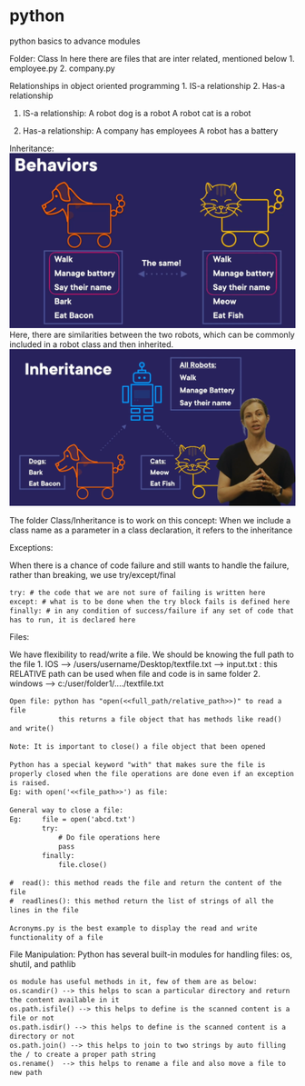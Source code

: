 # python
python basics to advance modules


Folder: Class
In here there are files that are inter related, mentioned below
    1. employee.py
    2. company.py

Relationships in object oriented programming
    1. IS-a relationship
    2. Has-a relationship

1. IS-a relationship:
    A robot dog is a robot
    A robot cat is a robot

2. Has-a relationship:
    A company has employees
    A robot has a battery

Inheritance:
    ![alt text](Images/image-1.png)
    Here, there are similarities between the two robots, which can be commonly included in a robot class and then inherited.
    ![alt text](Images/image-2.png)

The folder Class/Inheritance is to work on this concept:
    When we include a class name as a parameter in a class declaration, it refers to the inheritance

Exceptions:

When there is a chance of code failure and still wants to handle the failure, rather than breaking, we use try/except/final

    try: # the code that we are not sure of failing is written here
    except: # what is to be done when the try block fails is defined here
    finally: # in any condition of success/failure if any set of code that has to run, it is declared here

Files:

We have flexibility to read/write a file.
We should be knowing the full path to the file
    1. IOS --> /users/username/Desktop/textfile.txt
           --> input.txt : this RELATIVE path can be used when file and code is in same folder
    2. windows --> c:/user/folder1/..../textfile.txt

    Open file: python has "open(<<full_path/relative_path>>)" to read a file
                this returns a file object that has methods like read() and write()

    Note: It is important to close() a file object that been opened

    Python has a special keyword "with" that makes sure the file is properly closed when the file operations are done even if an exception is raised.
    Eg: with open('<<file_path>>') as file:

    General way to close a file:
    Eg:     file = open('abcd.txt')
            try:
                # Do file operations here
                pass
            finally:
                file.close()

    #  read(): this method reads the file and return the content of the file
    #  readlines(): this method return the list of strings of all the lines in the file

    Acronyms.py is the best example to display the read and write functionality of a file

File Manipulation:
    Python has several built-in modules for handling files: os, shutil, and pathlib

    os module has useful methods in it, few of them are as below:
    os.scandir() --> this helps to scan a particular directory and return the content available in it
    os.path.isfile() --> this helps to define is the scanned content is a file or not
    os.path.isdir() --> this helps to define is the scanned content is a directory or not
    os.path.join() --> this helps to join to two strings by auto filling the / to create a proper path string
    os.rename()  --> this helps to rename a file and also move a file to new path